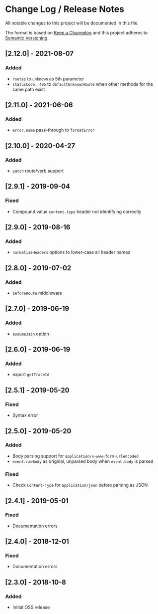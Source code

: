 # Change Log /  Release Notes
All notable changes to this project will be documented in this file.

The format is based on [Keep a Changelog](http://keepachangelog.com/)
and this project adheres to [Semantic Versioning](http://semver.org/).


## [2.12.0] - 2021-08-07
### Added
- `routes` to `unknown` as 5th parameter
- `statusCode: 405` to `defaultUnknownRoute` when other methods for the same path exist

## [2.11.0] - 2021-06-06
### Added
- `error.name` pass-through to `formatError`

## [2.10.0] - 2020-04-27
### Added
- `patch` route/verb support

## [2.9.1] - 2019-09-04
### Fixed
- Compound value `content-type` header not identifying correctly

## [2.9.0] - 2019-08-16
### Added
- `normalizeHeaders` options to lower-case all header names

## [2.8.0] - 2019-07-02
### Added
- `beforeRoute` middleware

## [2.7.0] - 2019-06-19
### Added
- `assumeJson` option

## [2.6.0] - 2019-06-19
### Added
- export `getTraceId`

## [2.5.1] - 2019-05-20
### Fixed
- Syntax error

## [2.5.0] - 2019-05-20
### Added
- Body parsing support for `application/x-www-form-urlencoded`
- `event.rawBody` as original, unparsed body when `event.body` is parsed
### Fixed
- Check `Content-Type` for `application/json` before parsing as JSON

## [2.4.1] - 2019-05-01
### Fixed
- Documentation errors

## [2.4.0] - 2018-12-01
### Fixed
- Documentation errors

## [2.3.0] - 2018-10-8
### Added
- Initial OSS release
